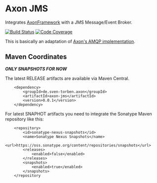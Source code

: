 # Axon JMS

Integrates [AxonFramework](https://github.com/AxonFramework/AxonFramework) with a JMS Message/Event Broker.

[![Build Status](https://travis-ci.org/sventorben/axon-jms.svg?branch=master)](https://travis-ci.org/sventorben/axon-jms)
[![Code Coverage](https://img.shields.io/codecov/c/github/sventorben/axon-jms/master.svg)](https://codecov.io/github/sventorben/axon-jms?branch=master)

This is basically an adaptation of [Axon's AMQP implementation](https://github.com/AxonFramework/AxonFramework/tree/axon-3.0.1/amqp).

## Maven Coordinates

**_ONLY SNAPSHOTS FOR NOW_**

The latest RELEASE artifacts are available via Maven Central. 

```
    <dependency>
        <groupId>de.sven-torben.axon</groupId>
        <artifactId>axon-jms</artifactId>
        <version>0.0.1</version>
    </dependency>
```

For latest SNAPHOT artifacts you need to integrate the Sonatype Maven repository like this: 

```
    <repository>
        <id>sonatype-nexus-snapshots</id>
        <name>Sonatype Nexus Snapshots</name>
        <url>https://oss.sonatype.org/content/repositories/snapshots</url>
        <releases>
            <enabled>false</enabled>
        </releases>
        <snapshots>
            <enabled>true</enabled>
        </snapshots>
    </repository
```

